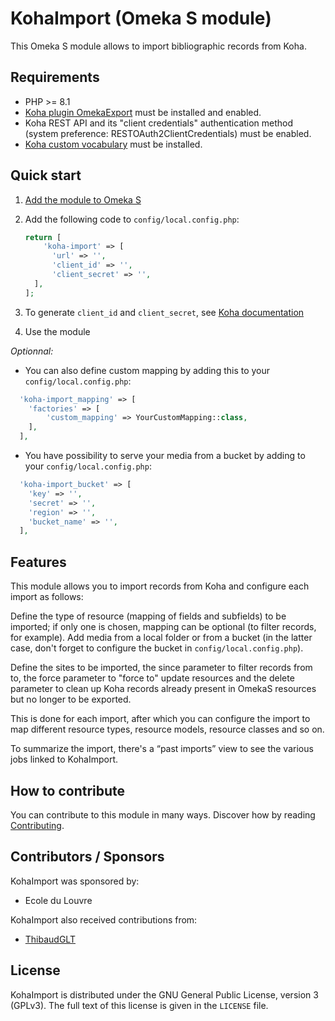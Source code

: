 # KohaImport (Omeka S module)

This Omeka S module allows to import bibliographic records from Koha.

## Requirements

* PHP >= 8.1
* [Koha plugin OmekaExport](https://git.biblibre.com/biblibre/koha-plugin-OmekaExport)
  must be installed and enabled.
* Koha REST API and its "client credentials" authentication method (system
  preference: RESTOAuth2ClientCredentials) must be enabled.
* [Koha custom vocabulary](https://git.biblibre.com/omeka-s/custom-vocabularies/src/branch/master/vocabularies/koha.ttl)
  must be installed.

## Quick start

1. [Add the module to Omeka S](https://omeka.org/s/docs/user-manual/modules/#adding-modules-to-omeka-s)
2. Add the following code to `config/local.config.php`:

    ``` php
    return [
        'koha-import' => [
          'url' => '',
          'client_id' => '',
          'client_secret' => '',
      ],
    ];
    ```
3. To generate `client_id` and `client_secret`, see [Koha documentation](https://koha-community.org/manual/latest/en/html/webservices.html#api-key-management-interface-for-patrons)
4. Use the module

_Optionnal:_
- You can also define custom mapping by adding this to your `config/local.config.php`:

``` php
  'koha-import_mapping' => [
    'factories' => [
        'custom_mapping' => YourCustomMapping::class,
    ],
  ],
```

- You have possibility to serve your media from a bucket by adding to your `config/local.config.php`:

``` php
  'koha-import_bucket' => [
    'key' => '',
    'secret' => '',
    'region' => '',
    'bucket_name' => '',
  ],
```

## Features

This module allows you to import records from Koha and configure each import as follows:

Define the type of resource (mapping of fields and subfields) to be imported; if only one is chosen, mapping can be optional (to filter records, for example).
Add media from a local folder or from a bucket (in the latter case, don't forget to configure the bucket in `config/local.config.php`).

Define the sites to be imported, the since parameter to filter records from to, the force parameter to "force to" update resources and the delete parameter to clean up Koha records already present in OmekaS resources but no longer to be exported.

This is done for each import, after which you can configure the import to map different resource types, resource models, resource classes and so on.

To summarize the import, there's a “past imports” view to see the various jobs linked to KohaImport.

## How to contribute

You can contribute to this module in many ways. Discover how by reading
[Contributing](CONTRIBUTING.md).

## Contributors / Sponsors

KohaImport was sponsored by:
* Ecole du Louvre

KohaImport also received contributions from:
* [ThibaudGLT](https://github.com/ThibaudGLT)

## License

KohaImport is distributed under the GNU General Public License, version 3 (GPLv3).
The full text of this license is given in the `LICENSE` file.

